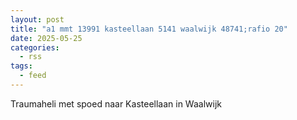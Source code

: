```yaml
---
layout: post
title: "a1 mmt 13991 kasteellaan 5141 waalwijk 48741;rafio 20"
date: 2025-05-25
categories: 
  - rss
tags: 
  - feed
---
```


Traumaheli met spoed naar Kasteellaan in Waalwijk
